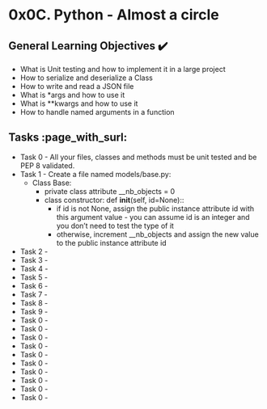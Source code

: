 # 0x0C. Python - Almost a circle

## General Learning Objectives :heavy_check_mark:

* What is Unit testing and how to implement it in a large project
* How to serialize and deserialize a Class
* How to write and read a JSON file
* What is *args and how to use it
* What is **kwargs and how to use it
* How to handle named arguments in a function

## Tasks :page_with_surl:

* Task 0 - All your files, classes and methods must be unit tested and be PEP 8 validated.
* Task 1 - Create a file named models/base.py:
    - Class Base:
        - private class attribute __nb_objects = 0
        - class constructor: def __init__(self, id=None)::
            - if id is not None, assign the public instance attribute id with this argument value - you can assume id is an integer and you don’t need to test the type of it
            - otherwise, increment __nb_objects and assign the new value to the public instance attribute id
* Task 2 - 
* Task 3 - 
* Task 4 - 
* Task 5 - 
* Task 6 - 
* Task 7 - 
* Task 8 - 
* Task 9 - 
* Task 0 - 
* Task 0 - 
* Task 0 - 
* Task 0 - 
* Task 0 - 
* Task 0 - 
* Task 0 - 
* Task 0 - 
* Task 0 - 
* Task 0 - 





